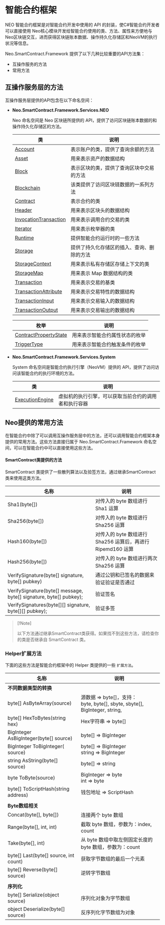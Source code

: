 # 智能合约框架

NEO 智能合约框架是对智能合约开发中使用的 API 的封装，使C#智能合约开发者可以直接使用 Neo核心模块开发给智能合约使用的类、方法、属性来方便地与Neo区块链交互，进而获得区块链账本数据、操作持久化存储区和NeoVM的执行状况等信息。

Neo.SmartContract.Framework 提供了以下几种比较重要的API方法集：

+ 互操作服务的方法
+ 常用方法

## 互操作服务层的方法

互操作服务层提供的API包含在以下命名空间：

+ **Neo.SmartContract.Framework.Services.NEO** 

  Neo 命名空间是 Neo 区块链所提供的 API，提供了访问区块链账本数据的和操作持久化存储区的方法。

  | 类                                                    | 说明                                       |
  | ----------------------------------------------------- | ------------------------------------------ |
  | [Account](neo/Account.md)                             | 表示账户的类，提供了查询余额的方法         |
  | [Asset](neo/Asset.md)                                 | 用来表示资产的数据结构                     |
  | [Block](neo/Block.md)                                 | 表示区块的类，提供了查询区块中交易的方法   |
  | [Blockchain](neo/Blockchain.md)                       | 该类提供了访问区块链数据的一系列方法       |
  | [Contract](neo/Contract.md)                           | 表示合约的类                               |
  | [Header](neo/Header.md)                               | 用来表示区块头的数据结构                   |
  | [InvocationTransaction](neo/InvocationTransaction.md) | 用来表示调用合约交易的类                   |
  | [Iterator](neo/Iterator.md)                           | 用来表示枚举器的类                         |
  | [Runtime](neo/Runtime.md)                             | 提供智能合约运行时的一些方法               |
  | [Storage](neo/Storage.md)                             | 提供了持久化存储区的插入、查询、删除的方法 |
  | [StorageContext](neo/StorageContext.md)               | 用来表示私有存储区存储上下文的类           |
  | [StorageMap](neo/StorageMap.md)                       | 用来表示 Map 数据结构的类                  |
  | [Transaction](neo/Transaction.md)                     | 用来表示交易的基类                         |
  | [TransactionAttribute](neo/TransactionAttribute.md)   | 用来表示交易特性的数据结构                 |
  | [TransactionInput](neo/TransactionInput.md)           | 用来表示交易输入的数据结构                 |
  | [TransactionOutput](neo/TransactionOutput.md)         | 用来表示交易输出的数据结构                 |

  | **枚举**                                              | **说明**                       |
  | ----------------------------------------------------- | ------------------------------ |
  | [ContractPropertyState](neo/ContractPropertyState.md) | 用来表示智能合约属性状态的枚举 |
  | [TriggerType](neo/TriggerType.md)                     | 用来表示智能合约触发条件的枚举 |

+ **Neo.SmartContract.Framework.Services.System** 

  System 命名空间是智能合约执行引擎（NeoVM）提供的 API，提供了访问访问该智能合约的执行环境的方法。

  | 类                                           | 说明                                                 |
  | -------------------------------------------- | ---------------------------------------------------- |
  | [ExecutionEngine](System/ExecutionEngine.md) | 虚拟机的执行引擎，可以获取当前合约的调用者和执行容器 |

## Neo提供的常用方法

在智能合约中除了可以调用互操作服务层中的方法，还可以调用智能合约框架本身提供的常用方法。这些方法直接归属于 Neo.SmartContract.Framework 命名空间，可以在智能合约中可以直接使用这些方法。

#### SmartContract类提供的方法

SmartContract 类提供了一些散列算法以及验签方法，通过继承SmartContract类来使用这类方法。

| 名称                                                         | 说明                                                        |
| ------------------------------------------------------------ | ----------------------------------------------------------- |
| Sha1(byte[])                                                 | 对传入的 byte 数组进行 Sha1 运算                            |
| Sha256(byte[])                                               | 对传入的 byte 数组进行 Sha256 运算                          |
| Hash160(byte[])                                              | 对传入的 byte 数组进行 Sha256 运算后，再进行 Ripemd160 运算 |
| Hash256(byte[])                                              | 对传入的 byte 数组进行两次 Sha256 运算                      |
| VerifySignature(byte[] signature, byte[] pubkey)             | 通过公钥和已签名的数据来验证验证是否通过                    |
| VerifySignature(byte[] message, byte[] signature, byte[] pubkey); | 验证签名                                                    |
| VerifySignatures(byte[][] signature, byte[][] pubkey);       | 验证多签                                                    |

>  [!Note]
>
> 以下方法通过继承SmartContract类获得。如果找不到这些方法，请检查你的类是否继承自 SmartContract 类。

### Helper扩展方法

下面的这些方法是智能合约框架中的 Helper 类提供的一些 ` 扩展方法 `。

| 名称                                   | **说明**                                                     |
| -------------------------------------- | ------------------------------------------------------------ |
| **不同数据类型的转换**                 |                                                              |
| byte[] AsByteArray(source)             | 源数据 => byte[]，支持：<br />byte, byte[], sbyte, sbyte[], BigInteger, string, |
| byte[] HexToBytes(string hex)          | Hex字符串 => byte[]                                          |
| BigInteger AsBigInteger(byte[] source) | byte[] => BigInteger                                         |
| BigInteger ToBigInteger( source)       | byte[] => BigInteger<br />string => BigInteger               |
| string AsString(byte[] source)         | byte[] => string                                             |
| byte ToByte(source)                    | BigInteger => byte<br />int => byte                          |
| byte[] ToScriptHash(string address)    | 钱包地址 => ScriptHash                                       |
|                                        |                                                              |
| **Byte数组相关**                       |                                                              |
| Concat(byte[], byte[])                 | 连接两个 byte 数组                                           |
| Range(byte[], int, int)                | 截取 byte 数组，参数为：index, count                         |
| Take(byte[], int)                      | 从 byte 数组中取左侧固定长度的 byte 数组，参数为：count      |
| byte[] Last(byte[] source, int count)  | 获取字节数组的最后一个元素                                   |
| byte[] Reverse(byte[] source)          | 逆转字节数组                                                 |
|                                        |                                                              |
| **序列化**                             |                                                              |
| byte[] Serialize(object source)        | 序列化对象为字节数组                                         |
| object Deserialize(byte[] source)      | 反序列化字节数组为对象                                       |